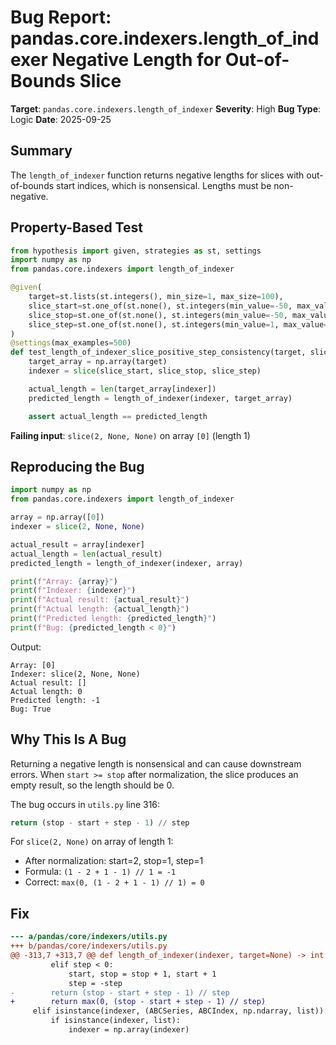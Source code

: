 # Bug Report: pandas.core.indexers.length_of_indexer Negative Length for Out-of-Bounds Slice

**Target**: `pandas.core.indexers.length_of_indexer`
**Severity**: High
**Bug Type**: Logic
**Date**: 2025-09-25

## Summary

The `length_of_indexer` function returns negative lengths for slices with out-of-bounds start indices, which is nonsensical. Lengths must be non-negative.

## Property-Based Test

```python
from hypothesis import given, strategies as st, settings
import numpy as np
from pandas.core.indexers import length_of_indexer

@given(
    target=st.lists(st.integers(), min_size=1, max_size=100),
    slice_start=st.one_of(st.none(), st.integers(min_value=-50, max_value=50)),
    slice_stop=st.one_of(st.none(), st.integers(min_value=-50, max_value=50)),
    slice_step=st.one_of(st.none(), st.integers(min_value=1, max_value=5))
)
@settings(max_examples=500)
def test_length_of_indexer_slice_positive_step_consistency(target, slice_start, slice_stop, slice_step):
    target_array = np.array(target)
    indexer = slice(slice_start, slice_stop, slice_step)

    actual_length = len(target_array[indexer])
    predicted_length = length_of_indexer(indexer, target_array)

    assert actual_length == predicted_length
```

**Failing input**: `slice(2, None, None)` on array `[0]` (length 1)

## Reproducing the Bug

```python
import numpy as np
from pandas.core.indexers import length_of_indexer

array = np.array([0])
indexer = slice(2, None, None)

actual_result = array[indexer]
actual_length = len(actual_result)
predicted_length = length_of_indexer(indexer, array)

print(f"Array: {array}")
print(f"Indexer: {indexer}")
print(f"Actual result: {actual_result}")
print(f"Actual length: {actual_length}")
print(f"Predicted length: {predicted_length}")
print(f"Bug: {predicted_length < 0}")
```

Output:
```
Array: [0]
Indexer: slice(2, None, None)
Actual result: []
Actual length: 0
Predicted length: -1
Bug: True
```

## Why This Is A Bug

Returning a negative length is nonsensical and can cause downstream errors. When `start >= stop` after normalization, the slice produces an empty result, so the length should be 0.

The bug occurs in `utils.py` line 316:

```python
return (stop - start + step - 1) // step
```

For `slice(2, None)` on array of length 1:
- After normalization: start=2, stop=1, step=1
- Formula: `(1 - 2 + 1 - 1) // 1 = -1`
- Correct: `max(0, (1 - 2 + 1 - 1) // 1) = 0`

## Fix

```diff
--- a/pandas/core/indexers/utils.py
+++ b/pandas/core/indexers/utils.py
@@ -313,7 +313,7 @@ def length_of_indexer(indexer, target=None) -> int:
         elif step < 0:
             start, stop = stop + 1, start + 1
             step = -step
-        return (stop - start + step - 1) // step
+        return max(0, (stop - start + step - 1) // step)
     elif isinstance(indexer, (ABCSeries, ABCIndex, np.ndarray, list)):
         if isinstance(indexer, list):
             indexer = np.array(indexer)
```